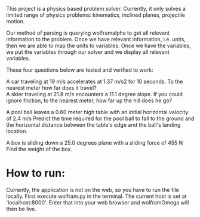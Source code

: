 This project is a physics based problem solver. Currently, it only 
solves a limited range of physics problems: kinematics, inclined planes, projectile motion.

Our method of parsing is querying wolframalpha to get all relevant information to the problem.
Once we have relevant information, i.e. units, then we are able to map the units to
variables. Once we have the variables, we put the variables through our solver
and we display all relevant variables. 


These four questions below are tested and verified to work:

A car traveling at 19 m/s accelerates at 1.37 m/s2 for 10 seconds. To the nearest meter how far does it travel?   
A skier traveling at 21.8 m/s encounters a 11.1 degree slope. If you could ignore friction, to the nearest meter, how far up the hill does he go?

A pool ball leaves a 0.60 meter high table with an initial horizontal velocity of 2.4 m/s Predict the time required for the pool ball to fall to the ground and the horizontal distance between the table's edge and the ball's landing location. 

A box is sliding down a 25.0 degrees plane with a sliding force of 455 N Find the weight of the box. 

How to run:
==========
Currently, the application is not on the web, so you have to run the file locally.
First execute wolfram.py in the terminal. The current host is set at 'localhost:8000'. Enter that into your 
web browser and wolframOmega will then be live.